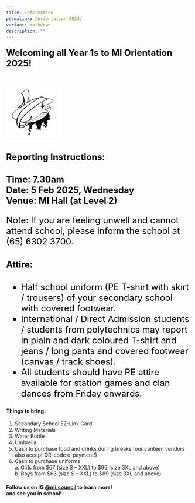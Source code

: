 ```yaml
---
title: Information
permalink: /orientation-2024/
variant: markdown
description: ""
---
```

<h4><font style="color:#000000;" size="5"><b>Welcoming all Year 1s to MI Orientation 2025!</b>
<h2><b></b></h2>
	<img style="width:30%;" src="/images/mitopia2024.png">
	<h4><b>Reporting Instructions:</b></h4>
	Time: 7.30am<br>
	Date: 5 Feb 2025, Wednesday<br>
	Venue: MI Hall (at Level 2)</font></h4><font style="color:#000000;" size="5">
	<p>Note: If you are feeling unwell and cannot attend school, please inform the school at (65) 6302 3700.</p>

<h4><b>Attire:</b></h4>
<ul><li>Half school uniform (PE T-shirt with skirt / trousers) of your secondary school with covered footwear.</li>
<li>International / Direct Admission students / students from polytechnics may report in plain and dark coloured T-shirt and jeans / long pants and covered footwear (canvas / track shoes).</li>
<li>All students should have PE attire available for station games and clan dances from Friday onwards.</li>
</ul>
</font>

<h4><b>Things to bring:</b></h4>
<ol>
	<li>Secondary School EZ-Link Card</li>
	<li>Writing Materials</li>
	<li>Water Bottle</li>
	<li>Umbrella</li>
	<li>Cash to purchase food and drinks during breaks (our canteen vendors also accept QR-code e-payment!)</li>
	<li>Cash to purchase uniforms<br>
a.	Girls from $67 (size S – XXL) to $96 (size 3XL and above)<br>
b.	Boys from $63 (size S – XXL) to $89 (size 3XL and above)</li>
</ol>

<h4><b>Follow us on IG <a href="https://www.instagram.com/mi.council/">@mi.council</a> to learn more! <br>and see you in school!</b></h4>